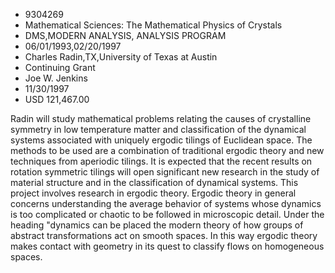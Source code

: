 
* 9304269
* Mathematical Sciences: The Mathematical Physics of Crystals
* DMS,MODERN ANALYSIS, ANALYSIS PROGRAM
* 06/01/1993,02/20/1997
* Charles Radin,TX,University of Texas at Austin
* Continuing Grant
* Joe W. Jenkins
* 11/30/1997
* USD 121,467.00

Radin will study mathematical problems relating the causes of crystalline
symmetry in low temperature matter and classification of the dynamical systems
associated with uniquely ergodic tilings of Euclidean space. The methods to be
used are a combination of traditional ergodic theory and new techniques from
aperiodic tilings. It is expected that the recent results on rotation symmetric
tilings will open significant new research in the study of material structure
and in the classification of dynamical systems. This project involves research
in ergodic theory. Ergodic theory in general concerns understanding the average
behavior of systems whose dynamics is too complicated or chaotic to be followed
in microscopic detail. Under the heading "dynamics can be placed the modern
theory of how groups of abstract transformations act on smooth spaces. In this
way ergodic theory makes contact with geometry in its quest to classify flows on
homogeneous spaces.
